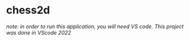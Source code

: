 # chess2d

*note: in order to run this application, you will need VS code. This project was done in VScode 2022*
